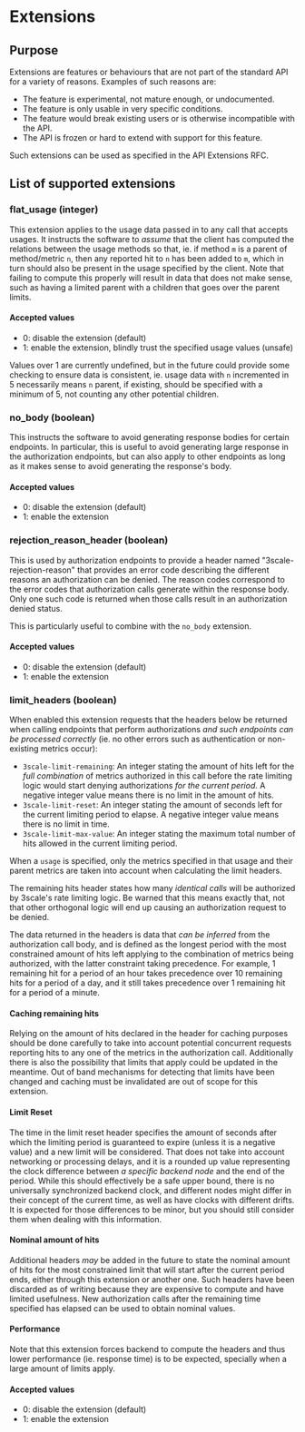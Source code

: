# Extensions

## Purpose

Extensions are features or behaviours that are not part of the standard API for a variety
of reasons. Examples of such reasons are:

- The feature is experimental, not mature enough, or undocumented.
- The feature is only usable in very specific conditions.
- The feature would break existing users or is otherwise incompatible with the API.
- The API is frozen or hard to extend with support for this feature.

Such extensions can be used as specified in the API Extensions RFC.

## List of supported extensions

### flat_usage (integer)

This extension applies to the usage data passed in to any call that accepts
usages. It instructs the software to _assume_ that the client has computed the
relations between the usage methods so that, ie. if method `m` is a parent of
method/metric `n`, then any reported hit to `n` has been added to `m`, which in
turn should also be present in the usage specified by the client. Note that
failing to compute this properly will result in data that does not make sense,
such as having a limited parent with a children that goes over the parent
limits.

#### Accepted values

- 0: disable the extension (default)
- 1: enable the extension, blindly trust the specified usage values (unsafe)

Values over 1 are currently undefined, but in the future could provide some
checking to ensure data is consistent, ie. usage data with `n` incremented in
5 necessarily means `n` parent, if existing, should be specified with a minimum
of 5, not counting any other potential children.

### no_body (boolean)

This instructs the software to avoid generating response bodies for certain endpoints.
In particular, this is useful to avoid generating large response in the authorization
endpoints, but can also apply to other endpoints as long as it makes sense to avoid
generating the response's body.

#### Accepted values

- 0: disable the extension (default)
- 1: enable the extension

### rejection_reason_header (boolean)

This is used by authorization endpoints to provide a header named "3scale-rejection-reason"
that provides an error code describing the different reasons an authorization can be
denied. The reason codes correspond to the error codes that authorization calls generate
within the response body. Only one such code is returned when those calls result in an
authorization denied status.

This is particularly useful to combine with the `no_body` extension.

#### Accepted values

- 0: disable the extension (default)
- 1: enable the extension

### limit_headers (boolean)

When enabled this extension requests that the headers below be returned when
calling endpoints that perform authorizations _and such endpoints can be
processed correctly_ (ie. no other errors such as authentication or
non-existing metrics occur):

* `3scale-limit-remaining`: An integer stating the amount of hits left for the
  _full combination_ of metrics authorized in this call before the rate limiting
  logic would start denying authorizations _for the current period_. A negative
  integer value means there is no limit in the amount of hits.
* `3scale-limit-reset`: An integer stating the amount of seconds left for the
  current limiting period to elapse. A negative integer value means there is no
  limit in time.
* `3scale-limit-max-value`: An integer stating the maximum total number of hits
  allowed in the current limiting period.

When a `usage` is specified, only the metrics specified in that usage and their
parent metrics are taken into account when calculating the limit headers.

The remaining hits header states how many _identical calls_ will be authorized by
3scale's rate limiting logic. Be warned that this means exactly that, not that
other orthogonal logic will end up causing an authorization request to be
denied.

The data returned in the headers is data that _can be inferred_ from the
authorization call body, and is defined as the longest period with the most
constrained amount of hits left applying to the combination of metrics being
authorized, with the latter constraint taking precedence. For example, 1
remaining hit for a period of an hour takes precedence over 10 remaining hits
for a period of a day, and it still takes precedence over 1 remaining hit for
a period of a minute.

#### Caching remaining hits

Relying on the amount of hits declared in the header for caching purposes should
be done carefully to take into account potential concurrent requests reporting
hits to any one of the metrics in the authorization call. Additionally there is
also the possibility that limits that apply could be updated in the meantime.
Out of band mechanisms for detecting that limits have been changed and caching
must be invalidated are out of scope for this extension.

#### Limit Reset

The time in the limit reset header specifies the amount of seconds after which
the limiting period is guaranteed to expire (unless it is a negative value) and
a new limit will be considered. That does not take into account networking or
processing delays, and it is a rounded up value representing the clock
difference between _a specific backend node_ and the end of the period. While this
should effectively be a safe upper bound, there is no universally synchronized
backend clock, and different nodes might differ in their concept of the current
time, as well as have clocks with different drifts. It is expected for those
differences to be minor, but you should still consider them when dealing with
this information.

#### Nominal amount of hits

Additional headers _may_ be added in the future to state the nominal amount of
hits for the most constrained limit that will start after the current period
ends, either through this extension or another one. Such headers have been
discarded as of writing because they are expensive to compute and have limited
usefulness. New authorization calls after the remaining time specified has
elapsed can be used to obtain nominal values.

#### Performance

Note that this extension forces backend to compute the headers and thus lower
performance (ie. response time) is to be expected, specially when a large amount
of limits apply.

#### Accepted values

- 0: disable the extension (default)
- 1: enable the extension
